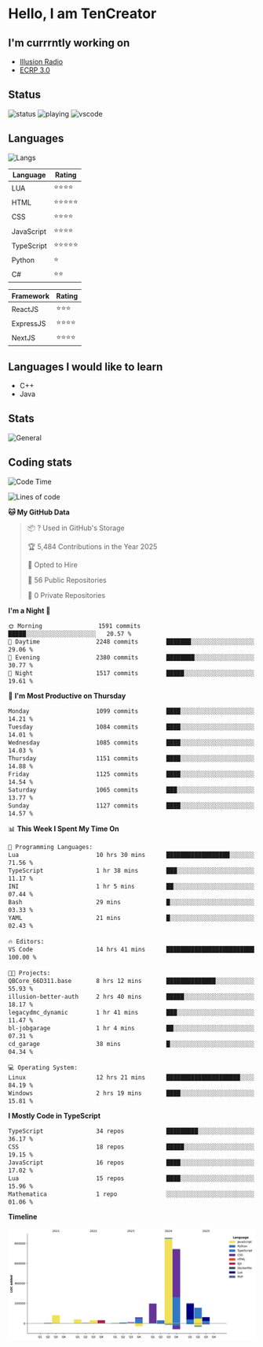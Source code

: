 # Hello, I am TenCreator

## I'm currrntly working on
- [Illusion Radio](https://illusionradio.co.uk/)
- [ECRP 3.0](http://github.com/Emerald-Coast-Roleplay/)

## Status
![status](https://api.statusbadges.me/badge/status/518334475038359555?simple=true&style=for-the-badge)
![playing](https://api.statusbadges.me/badge/playing/518334475038359555?style=for-the-badge)
![vscode](https://api.statusbadges.me/badge/vscode/518334475038359555?style=for-the-badge)

## Languages
![Langs](https://github-readme-stats.vercel.app/api/top-langs/?username=tencreator&layout=compact&theme=radical)


|Language|Rating|
|--------|------|
|LUA|⭐️⭐️⭐️⭐️|
|HTML|⭐️⭐️⭐️⭐️⭐️|
|CSS|⭐️⭐️⭐️⭐️|
|JavaScript|⭐️⭐️⭐️⭐️|
|TypeScript|⭐️⭐️⭐️⭐️⭐️|
|Python|⭐️|
|C#|⭐️⭐️ |

|Framework|Rating|
|--------|------|
|ReactJS|⭐️⭐️⭐|
|ExpressJS|⭐️⭐️⭐️⭐️|
|NextJS|⭐️⭐️⭐⭐️|

## Languages I would like to learn
- C++
- Java

## Stats
![General](https://github-readme-stats.vercel.app/api?username=tencreator&show_icons=true&theme=radical)

## Coding stats

<!--START_SECTION:waka-->
![Code Time](http://img.shields.io/badge/Code%20Time-705%20hrs%2034%20mins-blue)

![Lines of code](https://img.shields.io/badge/From%20Hello%20World%20I%27ve%20Written-2.5%20million%20lines%20of%20code-blue)

**🐱 My GitHub Data** 

> 📦 ? Used in GitHub's Storage 
 > 
> 🏆 5,484 Contributions in the Year 2025
 > 
> 💼 Opted to Hire
 > 
> 📜 56 Public Repositories 
 > 
> 🔑 0 Private Repositories 
 > 
**I'm a Night 🦉** 

```text
🌞 Morning                1591 commits        █████░░░░░░░░░░░░░░░░░░░░   20.57 % 
🌆 Daytime                2248 commits        ███████░░░░░░░░░░░░░░░░░░   29.06 % 
🌃 Evening                2380 commits        ████████░░░░░░░░░░░░░░░░░   30.77 % 
🌙 Night                  1517 commits        █████░░░░░░░░░░░░░░░░░░░░   19.61 % 
```
📅 **I'm Most Productive on Thursday** 

```text
Monday                   1099 commits        ████░░░░░░░░░░░░░░░░░░░░░   14.21 % 
Tuesday                  1084 commits        ████░░░░░░░░░░░░░░░░░░░░░   14.01 % 
Wednesday                1085 commits        ████░░░░░░░░░░░░░░░░░░░░░   14.03 % 
Thursday                 1151 commits        ████░░░░░░░░░░░░░░░░░░░░░   14.88 % 
Friday                   1125 commits        ████░░░░░░░░░░░░░░░░░░░░░   14.54 % 
Saturday                 1065 commits        ███░░░░░░░░░░░░░░░░░░░░░░   13.77 % 
Sunday                   1127 commits        ████░░░░░░░░░░░░░░░░░░░░░   14.57 % 
```


📊 **This Week I Spent My Time On** 

```text
💬 Programming Languages: 
Lua                      10 hrs 30 mins      ██████████████████░░░░░░░   71.56 % 
TypeScript               1 hr 38 mins        ███░░░░░░░░░░░░░░░░░░░░░░   11.17 % 
INI                      1 hr 5 mins         ██░░░░░░░░░░░░░░░░░░░░░░░   07.44 % 
Bash                     29 mins             █░░░░░░░░░░░░░░░░░░░░░░░░   03.33 % 
YAML                     21 mins             █░░░░░░░░░░░░░░░░░░░░░░░░   02.43 % 

🔥 Editors: 
VS Code                  14 hrs 41 mins      █████████████████████████   100.00 % 

🐱‍💻 Projects: 
QBCore_66D311.base       8 hrs 12 mins       ██████████████░░░░░░░░░░░   55.93 % 
illusion-better-auth     2 hrs 40 mins       █████░░░░░░░░░░░░░░░░░░░░   18.17 % 
legacydmc_dynamic        1 hr 41 mins        ███░░░░░░░░░░░░░░░░░░░░░░   11.47 % 
bl-jobgarage             1 hr 4 mins         ██░░░░░░░░░░░░░░░░░░░░░░░   07.31 % 
cd_garage                38 mins             █░░░░░░░░░░░░░░░░░░░░░░░░   04.34 % 

💻 Operating System: 
Linux                    12 hrs 21 mins      █████████████████████░░░░   84.19 % 
Windows                  2 hrs 19 mins       ████░░░░░░░░░░░░░░░░░░░░░   15.81 % 
```

**I Mostly Code in TypeScript** 

```text
TypeScript               34 repos            █████████░░░░░░░░░░░░░░░░   36.17 % 
CSS                      18 repos            █████░░░░░░░░░░░░░░░░░░░░   19.15 % 
JavaScript               16 repos            ████░░░░░░░░░░░░░░░░░░░░░   17.02 % 
Lua                      15 repos            ████░░░░░░░░░░░░░░░░░░░░░   15.96 % 
Mathematica              1 repo              ░░░░░░░░░░░░░░░░░░░░░░░░░   01.06 % 
```



**Timeline**

![Lines of Code chart](https://raw.githubusercontent.com/tencreator/tencreator/main/assets/bar_graph.png)


<!--END_SECTION:waka-->

